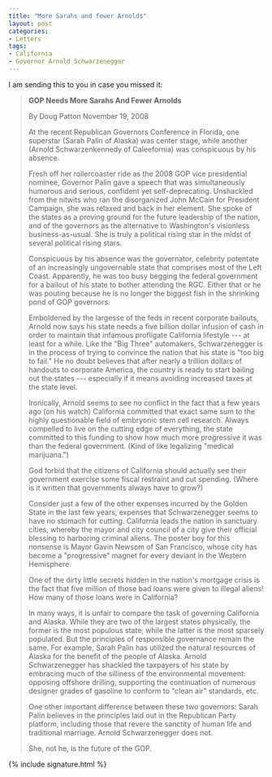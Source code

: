 ```yaml
---
title: "More Sarahs and fewer Arnolds"
layout: post
categories:
- Letters
tags:
- California
- Governor Arnold Schwarzenegger
---
```


I am sending this to you in case you missed it:

> **GOP Needs More Sarahs And Fewer Arnolds**
>
> By Doug Patton
> November 19, 2008
>
> At the recent Republican Governors Conference in Florida, one superstar (Sarah Palin of Alaska) was center stage, while another (Arnold Schwarzenkennedy of Caleefornia) was conspicuous by his absence.
>
> Fresh off her rollercoaster ride as the 2008 GOP vice presidential nominee, Governor Palin gave a speech that was simultaneously humorous and serious, confident yet self-deprecating. Unshackled from the nitwits who ran the disorganized John McCain for President Campaign, she was relaxed and back in her element. She spoke of the states as a proving ground for the future leadership of the nation, and of the governors as the alternative to Washington's visionless business-as-usual. She is truly a political rising star in the midst of several political rising stars.
>
> Conspicuous by his absence was the governator, celebrity potentate of an increasingly ungovernable state that comprises most of the Left Coast. Apparently, he was too busy begging the federal government for a bailout of his state to bother attending the RGC. Either that or he was pouting because he is no longer the biggest fish in the shrinking pond of GOP governors.
>
> Emboldened by the largesse of the feds in recent corporate bailouts, Arnold now says his state needs a five billion dollar infusion of cash in order to maintain that infamous profligate California lifestyle --- at least for a while. Like the "Big Three" automakers, Schwarzenegger is in the process of trying to convince the nation that his state is "too big to fail." He no doubt believes that after nearly a trillion dollars of handouts to corporate America, the country is ready to start bailing out the states --- especially if it means avoiding increased taxes at the state level.
>
> Ironically, Arnold seems to see no conflict in the fact that a few years ago (on his watch) California committed that exact same sum to the highly questionable field of embryonic stem cell research. Always compelled to live on the cutting edge of everything, the state committed to this funding to show how much more progressive it was than the federal government. (Kind of like legalizing "medical marijuana.")
>
> God forbid that the citizens of California should actually see their government exercise some fiscal restraint and cut spending. (Where is it written that governments always have to grow?)
>
> Consider just a few of the other expenses incurred by the Golden State in the last few years, expenses that Schwarzenegger seems to have no stomach for cutting. California leads the nation in sanctuary cities, whereby the mayor and city council of a city give their official blessing to harboring criminal aliens. The poster boy for this nonsense is Mayor Gavin Newsom of San Francisco, whose city has become a "progressive" magnet for every deviant in the Western Hemisphere.
>
> One of the dirty little secrets hidden in the nation's mortgage crisis is the fact that five million of those bad loans were given to illegal aliens! How many of those loans were in California?
>
> In many ways, it is unfair to compare the task of governing California and Alaska. While they are two of the largest states physically, the former is the most populous state, while the latter is the most sparsely populated. But the principles of responsible governance remain the same. For example, Sarah Palin has utilized the natural resources of Alaska for the benefit of the people of Alaska. Arnold Schwarzenegger has shackled the taxpayers of his state by embracing much of the silliness of the environmental movement: opposing offshore drilling; supporting the continuation of numerous designer grades of gasoline to conform to "clean air" standards, etc.
>
> One other important difference between these two governors: Sarah Palin believes in the principles laid out in the Republican Party platform, including those that revere the sanctity of human life and traditional marriage. Arnold Schwarzenegger does not.
>
> She, not he, is the future of the GOP.

{% include signature.html %}

